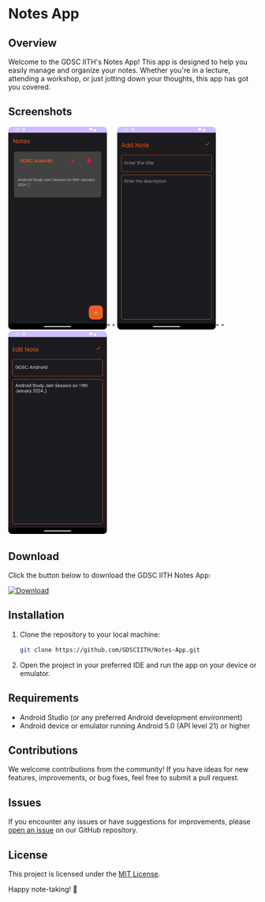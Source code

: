 # Notes App

## Overview

Welcome to the GDSC IITH's Notes App! This app is designed to help you easily manage and organize your notes. Whether you're in a lecture, attending a workshop, or just jotting down your thoughts, this app has got you covered.

## Screenshots
<p float="left" >
  <img src="misc/Home_Screen.png" width="200" />" "
  <img src="misc/Add_note.png" width="200" />" "
  <img src="misc/Edit_Note.png" width="200" />
</p>


## Download

Click the button below to download the GDSC IITH Notes App:

[![Download](https://custom-icon-badges.demolab.com/badge/-Download-blue?style=for-the-badge&logo=download&logoColor=white)](https://github.com/GDSC-IITH/NotesApp/releases/latest)

## Installation

1. Clone the repository to your local machine:

    ```bash
    git clone https://github.com/GDSCIITH/Notes-App.git
    ```

2. Open the project in your preferred IDE and run the app on your device or emulator.

## Requirements

- Android Studio (or any preferred Android development environment)
- Android device or emulator running Android 5.0 (API level 21) or higher

## Contributions

We welcome contributions from the community! If you have ideas for new features, improvements, or bug fixes, feel free to submit a pull request.

## Issues

If you encounter any issues or have suggestions for improvements, please [open an issue](https://github.com/GDSC-IITH/NotesApp/issues) on our GitHub repository.

## License

This project is licensed under the [MIT License](LICENSE).

Happy note-taking! 📝